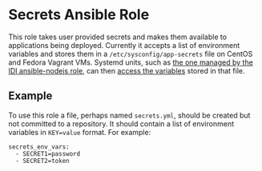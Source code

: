 # Secrets Ansible Role

This role takes user provided secrets and makes them available to applications being deployed. Currently it accepts a list of environment variables and stores them in a ``/etc/sysconfig/app-secrets`` file on CentOS and Fedora Vagrant VMs. Systemd units, such as [the one managed by the IDI ansible-nodejs role](https://github.com/idi-ops/ansible-nodejs/blob/master/templates/systemd_unit.j2), can then [access the variables](http://www.freedesktop.org/software/systemd/man/systemd.exec.html#EnvironmentFile=) stored in that file.

## Example

To use this role a file, perhaps named ``secrets.yml``, should be created but not committed to a repository. It should contain a list of environment variables in ``KEY=value`` format. For example:

```
secrets_env_vars:
  - SECRET1=password
  - SECRET2=token
```

